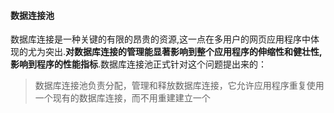 #### 数据连接池

数据库连接是一种关键的有限的昂贵的资源,这一点在多用户的网页应用程序中体现的尤为突出.**对数据库连接的管理能显著影响到整个应用程序的伸缩性和健壮性,影响到程序的性能指标**.数据库连接池正式针对这个问题提出来的：

> 数据库连接池负责分配，管理和释放数据库连接，它允许应用程序重复使用一个现有的数据库连接，而不用重建建立一个





